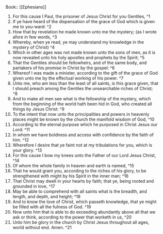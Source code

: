  Book:: [[Ephesians]]
 1. For this cause I Paul, the prisoner of Jesus Christ for you Gentiles, ^1
 2. If ye have heard of the dispensation of the grace of God which is given me to you-ward: ^2
 3. How that by revelation he made known unto me the mystery; (as I wrote afore in few words, ^3
 4. Whereby, when ye read, ye may understand my knowledge in the mystery of Christ) ^4
 5. Which in other ages was not made known unto the sons of men, as it is now revealed unto his holy apostles and prophets by the Spirit; ^5
 6. That the Gentiles should be fellowheirs, and of the same body, and partakers of his promise in Christ by the gospel: ^6
 7. Whereof I was made a minister, according to the gift of the grace of God given unto me by the effectual working of his power. ^7
 8. Unto me, who am less than the least of all saints, is this grace given, that I should preach among the Gentiles the unsearchable riches of Christ; ^8
 9. And to make all men see what is the fellowship of the mystery, which from the beginning of the world hath been hid in God, who created all things by Jesus Christ: ^9
 10. To the intent that now unto the principalities and powers in heavenly places might be known by the church the manifold wisdom of God, ^10
 11. According to the eternal purpose which he purposed in Christ Jesus our Lord: ^11
 12. In whom we have boldness and access with confidence by the faith of him. ^12
 13. Wherefore I desire that ye faint not at my tribulations for you, which is your glory. ^13
 14. For this cause I bow my knees unto the Father of our Lord Jesus Christ, ^14
 15. Of whom the whole family in heaven and earth is named, ^15
 16. That he would grant you, according to the riches of his glory, to be strengthened with might by his Spirit in the inner man; ^16
 17. That Christ may dwell in your hearts by faith; that ye, being rooted and grounded in love, ^17
 18. May be able to comprehend with all saints what is the breadth, and length, and depth, and height; ^18
 19. And to know the love of Christ, which passeth knowledge, that ye might be filled with all the fulness of God. ^19
 20. Now unto him that is able to do exceeding abundantly above all that we ask or think, according to the power that worketh in us, ^20
 21. Unto him be glory in the church by Christ Jesus throughout all ages, world without end. Amen. ^21
